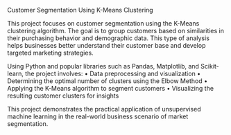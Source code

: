 Customer Segmentation Using K-Means Clustering

This project focuses on customer segmentation using the K-Means clustering algorithm. The goal is to group customers based on similarities in their purchasing behavior and demographic data. This type of analysis helps businesses better understand their customer base and develop targeted marketing strategies.

Using Python and popular libraries such as Pandas, Matplotlib, and Scikit-learn, the project involves:
	•	Data preprocessing and visualization
	•	Determining the optimal number of clusters using the Elbow Method
	•	Applying the K-Means algorithm to segment customers
	•	Visualizing the resulting customer clusters for insights

This project demonstrates the practical application of unsupervised machine learning in the real-world business scenario of market segmentation.
